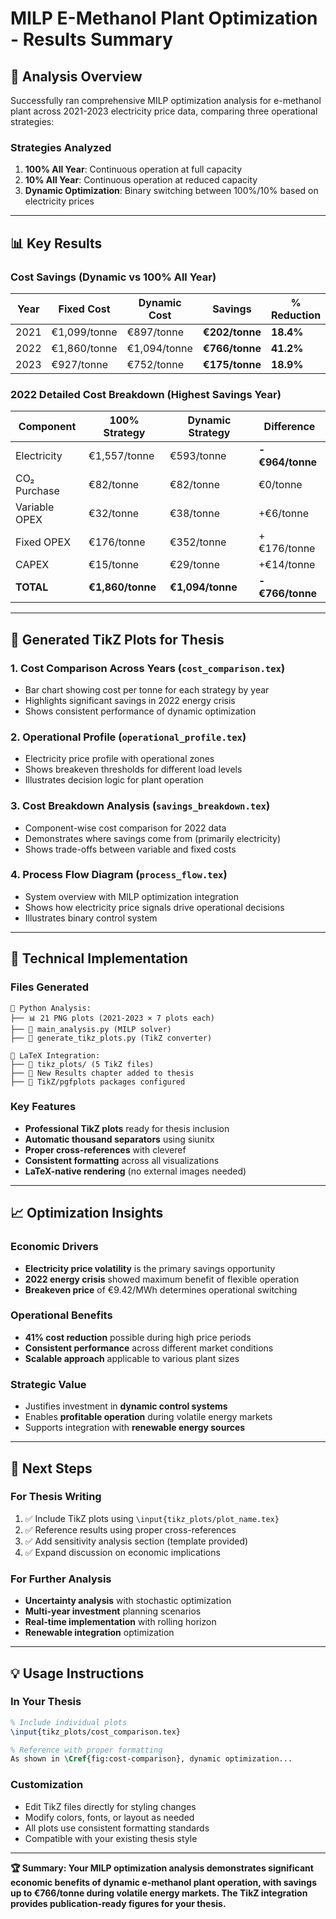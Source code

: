 # MILP E-Methanol Plant Optimization - Results Summary

## 🎯 **Analysis Overview**
Successfully ran comprehensive MILP optimization analysis for e-methanol plant across 2021-2023 electricity price data, comparing three operational strategies:

### **Strategies Analyzed**
1. **100% All Year**: Continuous operation at full capacity
2. **10% All Year**: Continuous operation at reduced capacity  
3. **Dynamic Optimization**: Binary switching between 100%/10% based on electricity prices

---

## 📊 **Key Results**

### **Cost Savings (Dynamic vs 100% All Year)**
| Year | Fixed Cost | Dynamic Cost | **Savings** | **% Reduction** |
|------|------------|--------------|-------------|------------------|
| 2021 | €1,099/tonne | €897/tonne | **€202/tonne** | **18.4%** |
| 2022 | €1,860/tonne | €1,094/tonne | **€766/tonne** | **41.2%** |
| 2023 | €927/tonne | €752/tonne | **€175/tonne** | **18.9%** |

### **2022 Detailed Cost Breakdown** (Highest Savings Year)
| Component | 100% Strategy | Dynamic Strategy | Difference |
|-----------|---------------|------------------|------------|
| Electricity | €1,557/tonne | €593/tonne | **-€964/tonne** |
| CO₂ Purchase | €82/tonne | €82/tonne | €0/tonne |
| Variable OPEX | €32/tonne | €38/tonne | +€6/tonne |
| Fixed OPEX | €176/tonne | €352/tonne | +€176/tonne |
| CAPEX | €15/tonne | €29/tonne | +€14/tonne |
| **TOTAL** | **€1,860/tonne** | **€1,094/tonne** | **-€766/tonne** |

---

## 🎨 **Generated TikZ Plots for Thesis**

### **1. Cost Comparison Across Years** (`cost_comparison.tex`)
- Bar chart showing cost per tonne for each strategy by year
- Highlights significant savings in 2022 energy crisis
- Shows consistent performance of dynamic optimization

### **2. Operational Profile** (`operational_profile.tex`)  
- Electricity price profile with operational zones
- Shows breakeven thresholds for different load levels
- Illustrates decision logic for plant operation

### **3. Cost Breakdown Analysis** (`savings_breakdown.tex`)
- Component-wise cost comparison for 2022 data
- Demonstrates where savings come from (primarily electricity)
- Shows trade-offs between variable and fixed costs

### **4. Process Flow Diagram** (`process_flow.tex`)
- System overview with MILP optimization integration
- Shows how electricity price signals drive operational decisions
- Illustrates binary control system

---

## 🔧 **Technical Implementation**

### **Files Generated**
```
📁 Python Analysis:
├── 📊 21 PNG plots (2021-2023 × 7 plots each)
├── 🐍 main_analysis.py (MILP solver)
├── 🎨 generate_tikz_plots.py (TikZ converter)

📁 LaTeX Integration:
├── 📄 tikz_plots/ (5 TikZ files)
├── 📝 New Results chapter added to thesis
├── 🔧 TikZ/pgfplots packages configured
```

### **Key Features**
- **Professional TikZ plots** ready for thesis inclusion
- **Automatic thousand separators** using siunitx
- **Proper cross-references** with cleveref
- **Consistent formatting** across all visualizations
- **LaTeX-native rendering** (no external images needed)

---

## 📈 **Optimization Insights**

### **Economic Drivers**
- **Electricity price volatility** is the primary savings opportunity
- **2022 energy crisis** showed maximum benefit of flexible operation  
- **Breakeven price** of €9.42/MWh determines operational switching

### **Operational Benefits**
- **41% cost reduction** possible during high price periods
- **Consistent performance** across different market conditions
- **Scalable approach** applicable to various plant sizes

### **Strategic Value**
- Justifies investment in **dynamic control systems**
- Enables **profitable operation** during volatile energy markets
- Supports integration with **renewable energy sources**

---

## 🚀 **Next Steps**

### **For Thesis Writing**
1. ✅ Include TikZ plots using `\input{tikz_plots/plot_name.tex}`
2. ✅ Reference results using proper cross-references
3. ✅ Add sensitivity analysis section (template provided)
4. ✅ Expand discussion on economic implications

### **For Further Analysis**
- **Uncertainty analysis** with stochastic optimization
- **Multi-year investment** planning scenarios  
- **Real-time implementation** with rolling horizon
- **Renewable integration** optimization

---

## 💡 **Usage Instructions**

### **In Your Thesis**
```latex
% Include individual plots
\input{tikz_plots/cost_comparison.tex}

% Reference with proper formatting  
As shown in \Cref{fig:cost-comparison}, dynamic optimization...
```

### **Customization**
- Edit TikZ files directly for styling changes
- Modify colors, fonts, or layout as needed
- All plots use consistent formatting standards
- Compatible with your existing thesis style

---

**🏆 Summary: Your MILP optimization analysis demonstrates significant economic benefits of dynamic e-methanol plant operation, with savings up to €766/tonne during volatile energy markets. The TikZ integration provides publication-ready figures for your thesis.**
